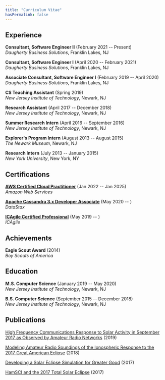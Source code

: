 ```yaml
---
title: "Curriculum Vitae"
hasPermalink: false
---
```


## Experience

**Consultant, Software Engineer II** (February 2021 -- Present)<br />
*Daugherty Business Solutions*, Franklin Lakes, NJ

**Consultant, Software Engineer I** (April 2020 -- February 2021)<br />
*Daugherty Business Solutions*, Franklin Lakes, NJ

**Associate Consultant, Software Engineer I** (February 2019 -- April 2020)<br />
*Daugherty Business Solutions*, Franklin Lakes, NJ

**CS Teaching Assistant** (Spring 2019)<br />
*New Jersey Institute of Technology*, Newark, NJ

**Research Assistant** (April 2017 -- December 2018)<br />
*New Jersey Institute of Technology*, Newark, NJ

**Summer Research Intern** (April 2016 -- September 2016)<br />
*New Jersey Institute of Technology*, Newark, NJ

**Explorer's Program Intern** (August 2013 -- August 2015)<br />
*The Newark Museum*, Newark, NJ

**Research Intern** (July 2013 -- January 2015)<br />
*New York University*, New York, NY

## Certifications

[**AWS Certified Cloud Practitioner**](https://www.credly.com/badges/9850e020-7157-4026-bc39-55f986ea22e7) (Jan 2022 -- Jan 2025)<br />
*Amazon Web Services*

[**Apache Cassandra 3.x Developer Associate**](https://academy.datastax.com/certs/lookup/9d17aae0-c16a-4f77-8757-44333673bab4) (May 2020 -- )<br />
*DataStax*

[**ICAgile Certified Professional**](https://www.icagile.com/Certification/Verify-Credentials/ctl/UserDetails/mid/697/uid/6a773626-1675-4775-bb5e-b1bc48f499a4) (May 2019 -- )<br />
*ICAgile*

## Achievements

**Eagle Scout Award** (2014)<br />
*Boy Scouts of America*

## Education

**M.S. Computer Science** (January 2019 -- May 2020)<br />
*New Jersey Institute of Technology*, Newark, NJ

**B.S. Computer Science** (September 2015 -- December 2018)<br />
*New Jersey Institute of Technology*, Newark, NJ<br />

## Publications

[High Frequency Communications Response to Solar Activity in September 2017 as Observed by Amateur Radio Networks][4] (2019)

[Modeling Amateur Radio Soundings of the Ionospheric Response to the 2017 Great American Eclipse][3] (2018)

[Developing a Solar Eclipse Simulation for Greater Good][2] (2017)

[HamSCI and the 2017 Total Solar Eclipse][1] (2017)

[4]: http://dx.doi.org/10.1029/2018SW002008
[3]: http://dx.doi.org/10.1029/2018GL077324
[2]: http://hamsci.org/sites/default/files/publications/2017_TAPR_DCC/2017_Vega_TAPR_DCC.pdf
[1]: http://hamsci.org/sites/default/files/publications/2017_TAPR_DCC/2017_Frissell_TAPR_DCC.pdf
